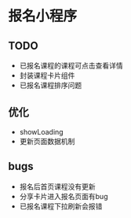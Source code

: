 # 报名小程序

## TODO

- 已报名课程的课程可点击查看详情
- 封装课程卡片组件
- 已报名课程排序问题

## 优化

- showLoading
- 更新页面数据机制

## bugs

- 报名后首页课程没有更新
- 分享卡片进入报名页面有bug
- 已报名课程下拉刷新会报错
